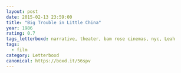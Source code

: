 ```yaml
---
layout: post 
date: 2015-02-13 23:59:00
title: "Big Trouble in Little China"
year: 1986
rating: 0.7
tags_letterboxd: narrative, theater, bam rose cinemas, nyc, Leah
tags:
  - film
category: Letterboxd
canonical: https://boxd.it/56spv
---
```

